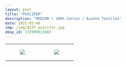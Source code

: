 ```yaml
---
layout: post
title: "PUSCIFER"
description: "MEDIUM | 100% Cotton | Avante Textiles"
date: 2021-03-08
img: /img/0537-puscifer.jpg
ebay_id: 233989913603
---
```




<table style="width:100%;"><tr><td style="vertical-align:top;">
      <figure class="tmblr-full" data-orig-height="2048" data-orig-width="1365" data-orig-src="https://concertshirts.netlify.app/shirts/0537/0537-01.jpg"><img src="https://64.media.tumblr.com/a80ee58655d0bb11350e563235344520/ce2fb74aabfa8742-02/s540x810/d372e6aa49a30699ecfadfd285fe2923dd497240.jpg" data-orig-height="2048" data-orig-width="1365" data-orig-src="https://concertshirts.netlify.app/shirts/0537/0537-01.jpg"/></figure></td>
    <td style="vertical-align:top;">
      <figure class="tmblr-full" data-orig-height="2048" data-orig-width="1365" data-orig-src="https://concertshirts.netlify.app/shirts/0537/0537-02.jpg"><img src="https://64.media.tumblr.com/db0035979b448976db0a2d3ff4a25a9b/ce2fb74aabfa8742-3a/s540x810/472a17aeb9a36a6c675c35a970d8041fed109f7b.jpg" data-orig-height="2048" data-orig-width="1365" data-orig-src="https://concertshirts.netlify.app/shirts/0537/0537-02.jpg"/></figure></td>
  </tr></table>
